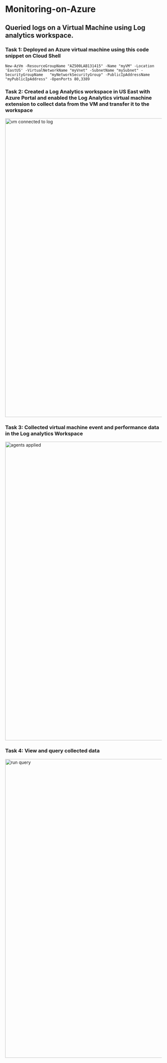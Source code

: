 # Monitoring-on-Azure
## Queried logs on a Virtual Machine using Log analytics workspace.

### Task 1: Deployed an Azure virtual machine using this code snippet on Cloud Shell

```
New-AzVm -ResourceGroupName "AZ500LAB131415" -Name "myVM" -Location 'EastUS' -VirtualNetworkName "myVnet" -SubnetName "mySubnet" -SecurityGroupName   "myNetworkSecurityGroup" -PublicIpAddressName "myPublicIpAddress" -OpenPorts 80,3389 
```

### Task 2: Created a Log Analytics workspace in US East with Azure Portal and enabled the Log Analytics virtual machine extension to collect data from the VM and transfer it to the workspace

<img width="960" alt="vm connected to log" src="https://user-images.githubusercontent.com/110430121/192772330-e0bfdbff-a42a-4267-8a55-331c8af38bbe.png">

### Task 3: Collected virtual machine event and performance data in the Log analytics Workspace

<img width="960" alt="agents applied" src="https://user-images.githubusercontent.com/110430121/192772626-562ae8cd-999b-4427-a2ee-80b1947e5bb0.png">

### Task 4: View and query collected data

<img width="960" alt="run query" src="https://user-images.githubusercontent.com/110430121/192771994-83e26d59-ecb6-4184-8002-67913f5b7cb1.png">
